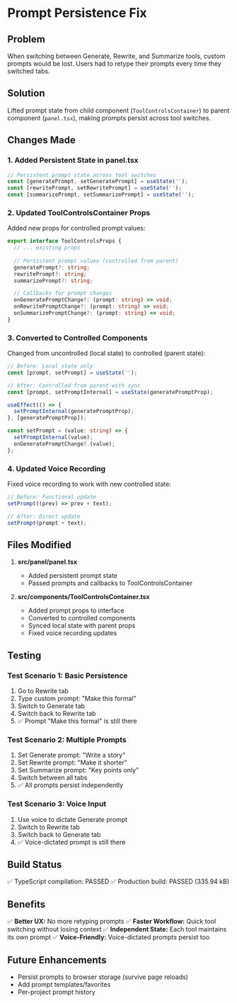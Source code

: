 # Prompt Persistence Fix

## Problem

When switching between Generate, Rewrite, and Summarize tools, custom prompts would be lost. Users had to retype their prompts every time they switched tabs.

## Solution

Lifted prompt state from child component (`ToolControlsContainer`) to parent component (`panel.tsx`), making prompts persist across tool switches.

## Changes Made

### 1. Added Persistent State in panel.tsx

```typescript
// Persistent prompt state across tool switches
const [generatePrompt, setGeneratePrompt] = useState('');
const [rewritePrompt, setRewritePrompt] = useState('');
const [summarizePrompt, setSummarizePrompt] = useState('');
```

### 2. Updated ToolControlsContainer Props

Added new props for controlled prompt values:

```typescript
export interface ToolControlsProps {
  // ... existing props
  
  // Persistent prompt values (controlled from parent)
  generatePrompt?: string;
  rewritePrompt?: string;
  summarizePrompt?: string;

  // Callbacks for prompt changes
  onGeneratePromptChange?: (prompt: string) => void;
  onRewritePromptChange?: (prompt: string) => void;
  onSummarizePromptChange?: (prompt: string) => void;
}
```

### 3. Converted to Controlled Components

Changed from uncontrolled (local state) to controlled (parent state):

```typescript
// Before: Local state only
const [prompt, setPrompt] = useState('');

// After: Controlled from parent with sync
const [prompt, setPromptInternal] = useState(generatePromptProp);

useEffect(() => {
  setPromptInternal(generatePromptProp);
}, [generatePromptProp]);

const setPrompt = (value: string) => {
  setPromptInternal(value);
  onGeneratePromptChange?.(value);
};
```

### 4. Updated Voice Recording

Fixed voice recording to work with new controlled state:

```typescript
// Before: Functional update
setPrompt((prev) => prev + text);

// After: Direct update
setPrompt(prompt + text);
```

## Files Modified

1. **src/panel/panel.tsx**
   - Added persistent prompt state
   - Passed prompts and callbacks to ToolControlsContainer

2. **src/components/ToolControlsContainer.tsx**
   - Added prompt props to interface
   - Converted to controlled components
   - Synced local state with parent props
   - Fixed voice recording updates

## Testing

### Test Scenario 1: Basic Persistence
1. Go to Rewrite tab
2. Type custom prompt: "Make this formal"
3. Switch to Generate tab
4. Switch back to Rewrite tab
5. ✅ Prompt "Make this formal" is still there

### Test Scenario 2: Multiple Prompts
1. Set Generate prompt: "Write a story"
2. Set Rewrite prompt: "Make it shorter"
3. Set Summarize prompt: "Key points only"
4. Switch between all tabs
5. ✅ All prompts persist independently

### Test Scenario 3: Voice Input
1. Use voice to dictate Generate prompt
2. Switch to Rewrite tab
3. Switch back to Generate tab
4. ✅ Voice-dictated prompt is still there

## Build Status

✅ TypeScript compilation: PASSED
✅ Production build: PASSED (335.94 kB)

## Benefits

✅ **Better UX:** No more retyping prompts
✅ **Faster Workflow:** Quick tool switching without losing context
✅ **Independent State:** Each tool maintains its own prompt
✅ **Voice-Friendly:** Voice-dictated prompts persist too

## Future Enhancements

- Persist prompts to browser storage (survive page reloads)
- Add prompt templates/favorites
- Per-project prompt history
